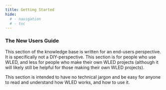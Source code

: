 ```yaml
---
title: Getting Started
hide:
  # - navigation
  # - toc
---
```


### The New Users Guide

This section of the knowledge base is written for an end-users perspective. It is specifically not a DIY-perspective.
This section is for people who use WLED, and less for people who make their own WLED projects (although it will likely still be helpful for those making their own WLED projects).

This section is intended to have no technical jargon and be easy for anyone to read and understand how WLED works, and how to use it.
